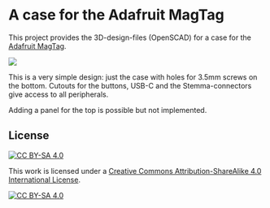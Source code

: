A case for the Adafruit MagTag
==============================

This project provides the 3D-design-files (OpenSCAD) for a case
for the [Adafruit MagTag](https://www.adafruit.com/product/4800).

![](case.jpg)

This is a very simple design: just the case with holes for 3.5mm screws on the bottom.
Cutouts for the buttons, USB-C and the Stemma-connectors give access to all peripherals.

Adding a panel for the top is possible but not implemented.


License
-------

[![CC BY-SA 4.0][cc-by-sa-shield]][cc-by-sa]

This work is licensed under a
[Creative Commons Attribution-ShareAlike 4.0 International
License][cc-by-sa].

[![CC BY-SA 4.0][cc-by-sa-image]][cc-by-sa]

[cc-by-sa]: http://creativecommons.org/licenses/by-sa/4.0/
[cc-by-sa-image]: https://licensebuttons.net/l/by-sa/4.0/88x31.png
[cc-by-sa-shield]:
https://img.shields.io/badge/License-CC%20BY--SA%204.0-lightgrey.svg
